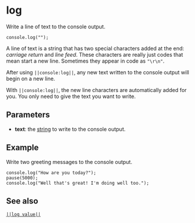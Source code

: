 # log

Write a line of text to the console output.

```sig
console.log("");
```

A line of text is a string that has two special characters added at the end: _carriage return_
and _line feed_. These characters are really just codes that mean start a new line.
Sometimes they appear in code as ``"\r\n"``.

After using ``||console:log||``, any new text written to the console output will begin on a new line.

With ``||console:log||``, the new line characters are automatically added for you. You only need to give the text you want to write.

## Parameters

* **text**: the [string](/types/string) to write to the console output.

## Example

Write two greeting messages to the console output.

```blocks
console.log("How are you today?");
pause(5000);
console.log("Well that's great! I'm doing well too.");
```

## See also

[``||log value||``](/reference/console/log-value)
